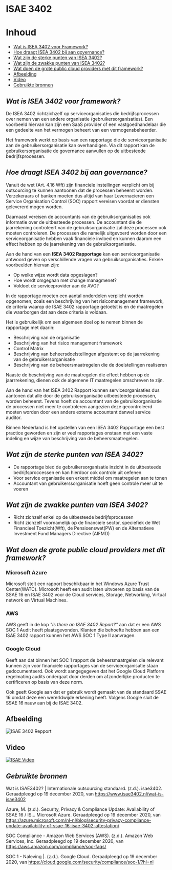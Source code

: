 # **ISAE 3402**

# Inhoud
- [Wat is ISEA 3402 voor Framework?](#wat-is-isea-3402-voor-framework?)
- [Hoe draagt ISEA 3402 bij aan governance?](#hoe-draagt-isea-3402-bij-aan-governance?)
- [Wat zijn de sterke punten van ISEA 3402?](#wat-zijn-de-sterke-punten-van-isea-3402?)
- [Wat zijn de zwakke punten van ISEA 3402?](#wat-zijn-de-zwakke-punten-van-isea-3402?)
- [Wat doen de grote public cloud providers met dit framework?](#wat-doen-de-grote-public-cloud-providers-met-dit-framework?)
- [Afbeelding](#afbeelding)
- [Video](#video)
- [Gebruikte bronnen](#gebruikte-bronnen)



## *Wat is ISEA 3402 voor framework?*

De ISEA 3402 richtzichzelf op serviceorganisaties die bedrijfsprocessen over nemen van een andere organisatie (gebruikersorganisaties). Een voorbeeld hiervan kan zijn een SaaS provider of een vastgoedhandelaar die een gedeelte van het vermogen beheert van een vermogensbeheerder. 

Het framework werkt op basis van een rapportage die de serviceorganisatie aan de gebruikersorganisatie kan overhandigen. Via dit rapport kan de gebruikersorganisatie de governance aanvullen op de uitbesteede bedrijfsprocessen. 

## *Hoe draagt ISEA 3402 bij aan governance?*
Vanuit de wet (Art. 4.16 Wft) zijn financiele instellingen verplicht om bij outsourcing te kunnen aantoonen dat de processen beheerst worden. Verzekeraars of banken moeten dus altijd van haar Levernacieren een Service Organisation Control (SOC) rapport vereisen voordat er diensten gelevererd mogen worden.  

Daarnaast vereisen de accountants van de gebruiksorganisaties ook informatie over de uitbesteede processen. De accountant die de jaarrekening controleert van de gebruiksorganisatie zal deze processen ook moeten controleren. De processen die namelijk uitgevoerd worden door een serviceorganisatie hebben vaak financiele invloed en kunnen daarom een effect hebben op de jaarrekening van de gebruiksorganisatie.

Aan de hand van een **ISEA 3402 Rapportage** kan een serviceorganisatie antwoord geven op verschillende vragen van gebruiksorganisaties.
Enkele voorbeelden hiervan zijn:
- Op welke wijze wordt data opgeslagen?
- Hoe wordt omgegaan met change managmenet?
- Voldoet de serviceprovider aan de AVG?

In de rapportage moeten een aantal onderdelen verplicht worden opgenomen, zoals een beschrijving van het risicomanagement framework, de criteria waarop de ISAE 3402 rapportage getoetst is en de maatregelen die waarborgen dat aan deze criteria is voldaan.

Het is gebruikelijk om een algemeen doel op te nemen binnen de rapportage met daarin:
- Beschrijving van de organisatie
- Beschrijving van het risico management framework
- Control Matrix
- Beschrijving van beheersdoelstellingen afgestemt op de jaarrekening van de gebruikersorganisatie
- Beschrijving van de beheersmaatregelen die de doelstellingen realiseren

Naaste de beschrijving van de maatregelen die effect hebben op de jaarrrekening, dienen ook de algemene IT maatregelen omschreven te zijn.

Aan de hand van het ISEA 3402 Rapport kunnen serviceorganisaties dus aantonen dat alle door de gebruiksorganisatie uitbeesteede processen, worden beheerst. Tevens hoeft de accountant van de gebruiksorganisatie de processen niet meer te controleren aangezien deze gecontroleerd moeten worden door een andere externe accountant danwel service auditor. 

Binnen Nederland is het opstellen van een ISEA 3402 Rapportage een best practice geworden en zijn er veel rapportages onstaan met een vaste indeling en wijze van beschrijving van de beheersmaatregelen. 

## *Wat zijn de sterke punten van ISEA 3402?*
- De rapportage bied de gebruikersorganisatie inzicht in de uitbesteede bedrijfsproccessen en kan hierdoor ook controle uit oefenen
- Voor service organisatie een erkent middel om maatregelen aan te tonen
- Accountant van gebruikerssorganisatie hoeft geen controle meer uit te voeren 

## *Wat zijn de zwakke punten van ISEA 3402?*
- Richt zichzelf enkel op de uitbesteede bedrijfsprocessen
- Richt zichzelf voornamelijk op de financiele sector, speciefiek de Wet Financieel Toezicht(Wft), de Pensioenswet(PW) en de Alternatieve Investment Fund Managers Directive (AIFMD)

## *Wat doen de grote public cloud providers met dit framework?*
### Microsoft Azure
Microsoft stelt een rapport beschikbaar in het Windows Azure Trust Center(WATC). Microsoft heeft een audit laten uitvoeren op basis van de SSAE 16 en ISAE 3402 voor de Cloud services, Storage, Networking, Virtual network en Virtual Machines.

### AWS
AWS geeft in de kop *"Is there an ISAE 3402 Report?"* aan dat er een AWS SOC 1 Audit heeft plaatsgevonden. Klanten die behoefte hebben aan een ISAE 3402 rapport kunnen het AWS SOC 1 Type II aanvragen. 

### Google Cloud
Geeft aan dat binnen het SOC 1 rapport de beheersmaatrgelen die relevant kunnen zijn voor financiele rapportages van de serviceorganisatie staan gedocumenteerd. Ook wordt aangegegeven dat het Google Cloud Platform regelmating audits ondergaat door derden om afzonderlijke producten te certificeren op basis van deze norm.

Ook geeft Google aan dat er gebruik wordt gemaakt van de standaard SSAE 16 omdat deze een wererldwijde erkening heeft. Volgens Google sluit de SSAE 16 nauw aan bij de ISAE 3402.

## Afbeelding
![ISAE 3402 Repport](https://www.isae3402.nl/sites/default/files/ISAE_3402_proces_outsourcing_0.png)

## Video
[![ISAE Video](https://img.youtube.com/vi/xUjhwIXtevs/0.jpg)](https://www.youtube.com/watch?v=xUjhwIXtevs)


## *Gebruikte bronnen*

Wat is ISAE3402? | Internationale outsourcing standaard. (z.d.). isae3402. Geraadpleegd op 19 december 2020, van https://www.isae3402.nl/wat-is-isae3402

Azure, M. (z.d.). Security, Privacy & Compliance Update: Availability of SSAE 16 / IS... Microsoft Azure. Geraadpleegd op 19 december 2020, van https://azure.microsoft.com/nl-nl/blog/security-privacy-compliance-update-availability-of-ssae-16-isae-3402-attestation/

SOC Compliance - Amazon Web Services (AWS). (z.d.). Amazon Web Services, Inc. Geraadpleegd op 19 december 2020, van https://aws.amazon.com/compliance/soc-faqs/

SOC 1 - Naleving |. (z.d.). Google Cloud. Geraadpleegd op 19 december 2020, van https://cloud.google.com/security/compliance/soc-1/?hl=nl

